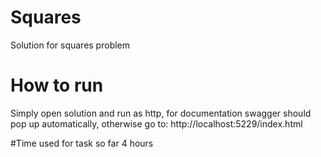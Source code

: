 # Squares
Solution for squares problem

# How to run
Simply open solution and run as http, for documentation swagger should pop up automatically, otherwise go to: http://localhost:5229/index.html

#Time used for task so far 4 hours